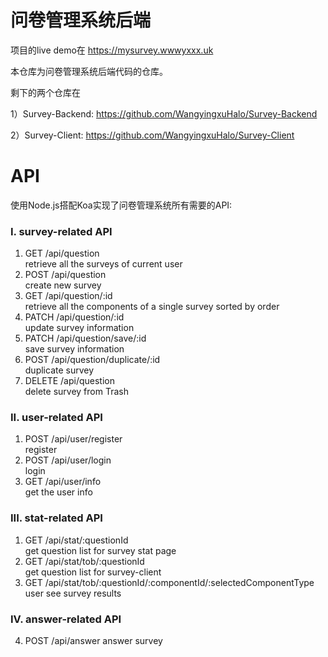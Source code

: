 
# 问卷管理系统后端

  

项目的live demo在 https://mysurvey.wwwyxxx.uk

  

本仓库为问卷管理系统后端代码的仓库。

剩下的两个仓库在

  

1）Survey-Backend: https://github.com/WangyingxuHalo/Survey-Backend

  

2）Survey-Client: https://github.com/WangyingxuHalo/Survey-Client

  

# API

使用Node.js搭配Koa实现了问卷管理系统所有需要的API:   
### I. survey-related API 

1. GET /api/question  
	retrieve all the surveys of current user    
2. POST /api/question  
	create new survey  
3. GET /api/question/:id  
	retrieve all the components of a single survey sorted by order  
4. PATCH /api/question/:id  
	update survey information  
5. PATCH /api/question/save/:id  
	save survey information  
6. POST /api/question/duplicate/:id  
	duplicate survey  
7. DELETE /api/question  
	delete survey from Trash  

### II. user-related API 
1. POST /api/user/register  
	register  
2. POST /api/user/login  
	login  
3. GET /api/user/info  
	get the user info  

### III. stat-related API 
1. GET /api/stat/:questionId  
	get question list for survey stat page  
2. GET /api/stat/tob/:questionId  
	get question list for survey-client  
3. GET /api/stat/tob/:questionId/:componentId/:selectedComponentType  
	user see survey results  

  ### IV. answer-related API 
4. POST /api/answer
	answer survey







